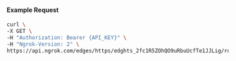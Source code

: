 <!-- Code generated for API Clients. DO NOT EDIT. -->

#### Example Request

```bash
curl \
-X GET \
-H "Authorization: Bearer {API_KEY}" \
-H "Ngrok-Version: 2" \
https://api.ngrok.com/edges/https/edghts_2fc1R5ZOhQO9uRbuUcfTe1JJLig/routes/edghtsrt_2fc1R3Pl1v4sXuWtKkzkHVNbAFz/webhook_verification
```

